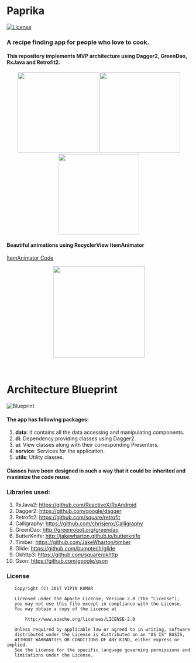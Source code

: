 # Paprika
[![License](https://img.shields.io/badge/LICENSE-Apache%20License%202.0-blue.svg)](https://github.com/vicky7230/Paprika/blob/master/LICENSE)
<!-- ![alt text](https://github.com/vicky7230/Paprika/blob/master/app/src/main/res/mipmap-xhdpi/ic_launcher.png "Logo")
<br>
 -->
### A recipe finding app for people who love to cook.

#### This repository implements MVP architecture using Dagger2, GreenDao, RxJava and Retrofit2. 

<p align="center">
  <img src="https://github.com/vicky7230/Paprika/blob/master/graphics/1f.png" width="220">
  <img src="https://github.com/vicky7230/Paprika/blob/master/graphics/2f.png" width="220">
  <img src="https://github.com/vicky7230/Paprika/blob/master/graphics/3f.png" width="220">
</p>

#### Beautiful animations using RecyclerView ItemAnimator
[ItemAnimator Code](https://github.com/vicky7230/Paprika/blob/master/app/src/main/java/com/vicky7230/eatit/ui/home/recipes/RecipesItemAnimator.java)

<p align="center">
  <img src="https://github.com/vicky7230/Paprika/blob/master/graphics/4.gif" width="250">
</p>
<br>

# Architecture Blueprint
![Blueprint](https://janishar.github.io/images/mvp-app-pics/mvp-arch.png)
<br>

#### The app has following packages:
1. **data**: It contains all the data accessing and manipulating components.
2. **di**: Dependency providing classes using Dagger2.
3. **ui**: View classes along with their corresponding Presenters.
4. **service**: Services for the application.
5. **utils**: Utility classes.

#### Classes have been designed in such a way that it could be inherited and maximize the code reuse.

### Libraries used:
1. RxJava2: https://github.com/ReactiveX/RxAndroid
2. Dagger2: https://github.com/google/dagger
3. Retrofit2: https://github.com/square/retrofit
4. Calligraphy: https://github.com/chrisjenx/Calligraphy
5. GreenDao: http://greenrobot.org/greendao
6. ButterKnife: http://jakewharton.github.io/butterknife
7. Timber: https://github.com/JakeWharton/timber
8. Glide: https://github.com/bumptech/glide
9. Okhttp3: https://github.com/square/okhttp
10. Gson: https://github.com/google/gson

### License
```
   Copyright (C) 2017 VIPIN KUMAR

   Licensed under the Apache License, Version 2.0 (the "License");
   you may not use this file except in compliance with the License.
   You may obtain a copy of the License at

       http://www.apache.org/licenses/LICENSE-2.0

   Unless required by applicable law or agreed to in writing, software
   distributed under the License is distributed on an "AS IS" BASIS,
   WITHOUT WARRANTIES OR CONDITIONS OF ANY KIND, either express or implied.
   See the License for the specific language governing permissions and
   limitations under the License.
```